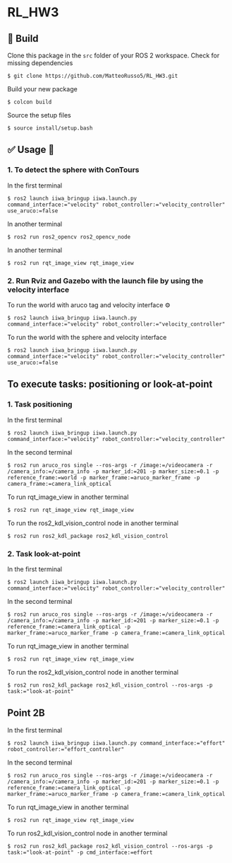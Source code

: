 # RL_HW3

## :hammer: Build

Clone this package in the `src` folder of your ROS 2 workspace. Check for missing dependencies
```
$ git clone https://github.com/MatteoRusso5/RL_HW3.git
```
Build your new package

```
$ colcon build
```
Source the setup files

```
$ source install/setup.bash
```
## :white_check_mark: Usage 🤖
### 1. To detect the sphere with ConTours
In the first terminal
```
$ ros2 launch iiwa_bringup iiwa.launch.py command_interface:="velocity" robot_controller:="velocity_controller" use_aruco:=false
```
In another terminal
```
$ ros2 run ros2_opencv ros2_opencv_node 
```
In another terminal
```
$ ros2 run rqt_image_view rqt_image_view
```
### 2. Run Rviz and Gazebo with the launch file by using the velocity interface
 
To run the world with aruco tag and velocity interface
⚙️
```
$ ros2 launch iiwa_bringup iiwa.launch.py command_interface:="velocity" robot_controller:="velocity_controller"
```

To run the world with the sphere and velocity interface
```
$ ros2 launch iiwa_bringup iiwa.launch.py command_interface:="velocity" robot_controller:="velocity_controller" use_aruco:=false
```

## To execute tasks: positioning or look-at-point
### 1. Task positioning
In the first terminal
```
$ ros2 launch iiwa_bringup iiwa.launch.py command_interface:="velocity" robot_controller:="velocity_controller"
```
In the second terminal
```
$ ros2 run aruco_ros single --ros-args -r /image:=/videocamera -r /camera_info:=/camera_info -p marker_id:=201 -p marker_size:=0.1 -p reference_frame:=world -p marker_frame:=aruco_marker_frame -p camera_frame:=camera_link_optical
```
To run rqt_image_view in another terminal
```
$ ros2 run rqt_image_view rqt_image_view
```
To run the ros2_kdl_vision_control node in another terminal
```
$ ros2 run ros2_kdl_package ros2_kdl_vision_control
```
### 2. Task look-at-point
In the first terminal
```
$ ros2 launch iiwa_bringup iiwa.launch.py command_interface:="velocity" robot_controller:="velocity_controller"
```
In the second terminal
```
$ ros2 run aruco_ros single --ros-args -r /image:=/videocamera -r /camera_info:=/camera_info -p marker_id:=201 -p marker_size:=0.1 -p reference_frame:=camera_link_optical -p marker_frame:=aruco_marker_frame -p camera_frame:=camera_link_optical
```
To run rqt_image_view in another terminal
```
$ ros2 run rqt_image_view rqt_image_view
```
To run the ros2_kdl_vision_control node in another terminal
```
$ ros2 run ros2_kdl_package ros2_kdl_vision_control --ros-args -p task:="look-at-point"
```
## Point 2B
In the first terminal
```
$ ros2 launch iiwa_bringup iiwa.launch.py command_interface:="effort" robot_controller:="effort_controller"
```
In the second terminal
```
$ ros2 run aruco_ros single --ros-args -r /image:=/videocamera -r /camera_info:=/camera_info -p marker_id:=201 -p marker_size:=0.1 -p reference_frame:=camera_link_optical -p marker_frame:=aruco_marker_frame -p camera_frame:=camera_link_optical
```
To run rqt_image_view in another terminal
```
$ ros2 run rqt_image_view rqt_image_view
```
To run ros2_kdl_vision_control node in another terminal
```
$ ros2 run ros2_kdl_package ros2_kdl_vision_control --ros-args -p task:="look-at-point" -p cmd_interface:=effort
```

